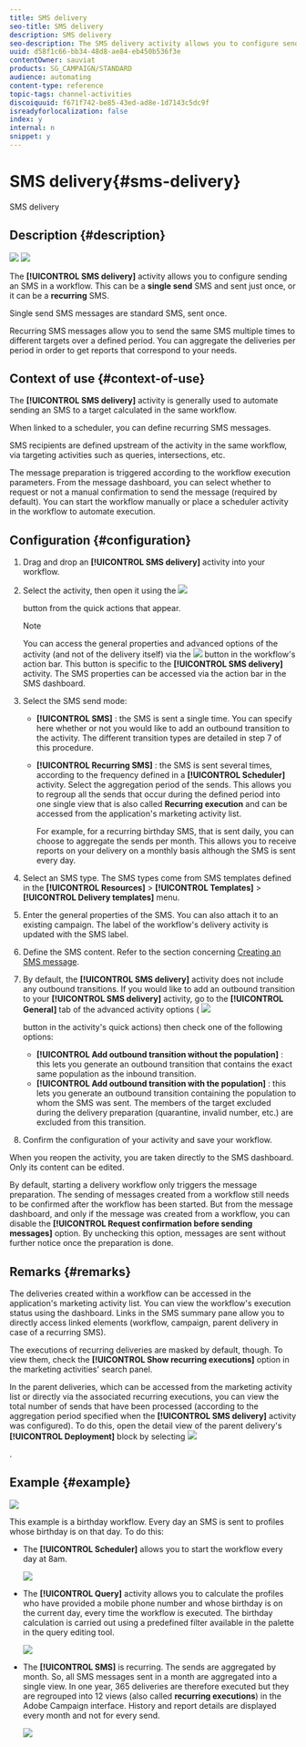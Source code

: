 ```yaml
---
title: SMS delivery
seo-title: SMS delivery
description: SMS delivery
seo-description: The SMS delivery activity allows you to configure sending a single send SMS or a recurring SMS in a workflow.
uuid: d58f1c66-bb34-48d8-ae84-eb450b536f3e
contentOwner: sauviat
products: SG_CAMPAIGN/STANDARD
audience: automating
content-type: reference
topic-tags: channel-activities
discoiquuid: f671f742-be85-43ed-ad8e-1d7143c5dc9f
isreadyforlocalization: false
index: y
internal: n
snippet: y
---
```


# SMS delivery{#sms-delivery}

SMS delivery

## Description {#description}

![](assets/sms.png)  ![](assets/recurrentSMS.png)

The **[!UICONTROL SMS delivery]** activity allows you to configure sending an SMS in a workflow. This can be a **single send** SMS and sent just once, or it can be a **recurring** SMS.

Single send SMS messages are standard SMS, sent once.

Recurring SMS messages allow you to send the same SMS multiple times to different targets over a defined period. You can aggregate the deliveries per period in order to get reports that correspond to your needs.

## Context of use {#context-of-use}

The **[!UICONTROL SMS delivery]** activity is generally used to automate sending an SMS to a target calculated in the same workflow.

When linked to a scheduler, you can define recurring SMS messages.

SMS recipients are defined upstream of the activity in the same workflow, via targeting activities such as queries, intersections, etc.

The message preparation is triggered according to the workflow execution parameters. From the message dashboard, you can select whether to request or not a manual confirmation to send the message (required by default). You can start the workflow manually or place a scheduler activity in the workflow to automate execution.

## Configuration {#configuration}

1. Drag and drop an **[!UICONTROL SMS delivery]** activity into your workflow.
1. Select the activity, then open it using the  ![](assets/edit_darkgrey-24px.png)

   button from the quick actions that appear.

   >[!NOTE]
   >
   >You can access the general properties and advanced options of the activity (and not of the delivery itself) via the  ![](assets/dlv_activity_params-24px.png) button in the workflow's action bar. This button is specific to the **[!UICONTROL SMS delivery]** activity. The SMS properties can be accessed via the action bar in the SMS dashboard.

1. Select the SMS send mode:

    * **[!UICONTROL SMS]** : the SMS is sent a single time. You can specify here whether or not you would like to add an outbound transition to the activity. The different transition types are detailed in step 7 of this procedure.
    * **[!UICONTROL Recurring SMS]** : the SMS is sent several times, according to the frequency defined in a **[!UICONTROL Scheduler]** activity. Select the aggregation period of the sends. This allows you to regroup all the sends that occur during the defined period into one single view that is also called **Recurring execution** and can be accessed from the application's marketing activity list.

      For example, for a recurring birthday SMS, that is sent daily, you can choose to aggregate the sends per month. This allows you to receive reports on your delivery on a monthly basis although the SMS is sent every day.

1. Select an SMS type. The SMS types come from SMS templates defined in the **[!UICONTROL Resources]** > **[!UICONTROL Templates]** > **[!UICONTROL Delivery templates]** menu.
1. Enter the general properties of the SMS. You can also attach it to an existing campaign. The label of the workflow's delivery activity is updated with the SMS label.
1. Define the SMS content. Refer to the section concerning [Creating an SMS message](../../channels/using/creating-an-sms-message.md).
1. By default, the **[!UICONTROL SMS delivery]** activity does not include any outbound transitions. If you would like to add an outbound transition to your **[!UICONTROL SMS delivery]** activity, go to the **[!UICONTROL General]** tab of the advanced activity options (  ![](assets/dlv_activity_params-24px.png)

   button in the activity's quick actions) then check one of the following options:

    * **[!UICONTROL Add outbound transition without the population]** : this lets you generate an outbound transition that contains the exact same population as the inbound transition.
    * **[!UICONTROL Add outbound transition with the population]** : this lets you generate an outbound transition containing the population to whom the SMS was sent. The members of the target excluded during the delivery preparation (quarantine, invalid number, etc.) are excluded from this transition.

1. Confirm the configuration of your activity and save your workflow.

When you reopen the activity, you are taken directly to the SMS dashboard. Only its content can be edited.

By default, starting a delivery workflow only triggers the message preparation. The sending of messages created from a workflow still needs to be confirmed after the workflow has been started. But from the message dashboard, and only if the message was created from a workflow, you can disable the **[!UICONTROL Request confirmation before sending messages]** option. By unchecking this option, messages are sent without further notice once the preparation is done.

## Remarks {#remarks}

The deliveries created within a workflow can be accessed in the application's marketing activity list. You can view the workflow's execution status using the dashboard. Links in the SMS summary pane allow you to directly access linked elements (workflow, campaign, parent delivery in case of a recurring SMS).

The executions of recurring deliveries are masked by default, though. To view them, check the **[!UICONTROL Show recurring executions]** option in the marketing activities' search panel.

In the parent deliveries, which can be accessed from the marketing activity list or directly via the associated recurring executions, you can view the total number of sends that have been processed (according to the aggregation period specified when the **[!UICONTROL SMS delivery]** activity was configured). To do this, open the detail view of the parent delivery's **[!UICONTROL Deployment]** block by selecting  ![](assets/wkf_dlv_detail_button.png)

.

## Example {#example}

![](assets/wkf_SMS_example_1.png)

This example is a birthday workflow. Every day an SMS is sent to profiles whose birthday is on that day. To do this:

* The **[!UICONTROL Scheduler]** allows you to start the workflow every day at 8am.

  ![](assets/wkf_delivery_example_2.png)

* The **[!UICONTROL Query]** activity allows you to calculate the profiles who have provided a mobile phone number and whose birthday is on the current day, every time the workflow is executed. The birthday calculation is carried out using a predefined filter available in the palette in the query editing tool.

  ![](assets/wkf_delivery_example_3.png)

* The **[!UICONTROL SMS]** is recurring. The sends are aggregated by month. So, all SMS messages sent in a month are aggregated into a single view. In one year, 365 deliveries are therefore executed but they are regrouped into 12 views (also called **recurring executions**) in the Adobe Campaign interface. History and report details are displayed every month and not for every send.

  ![](assets/wkf_sms_example_4.png)

